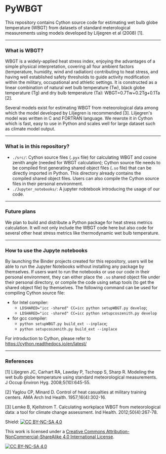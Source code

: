 # PyWBGT

This repository contains Cython source code for estimating wet bulb globe temperature (WBGT) from datasets of standard meterological measurements using models developed by Liljegren et al (2008) [1].  

****
### What is WBGT?
WBGT is a widely-applied heat stress index, enjoying the advantages of a simple physical interpretation, covering all four ambient factors (temperature, humidity, wind and radiation) contributing to heat stress, and having well established safety thresholds to guide activity modification within the military, occupational and athletic settings. It is constructed as a linear combination of natural wet bulb temperature (Tw), black globe temperature (Tg) and dry bulb temperature (Ta): WBGT=0.7Tw+0.2Tg+0.1Ta [2].

Several models exist for estimating WBGT from meteorological data among which the model developed by Liljegren is recommended [3]. Liljegren's model was written in C and FORTRAN language. We rewrote it in Cython which is fast, easy to use in Python and scales well for large dataset such as climate model output.

****
### What is in this repository?
- `./src/`: Cython source files (```.pyx``` file) for calculating WBGT and cosine zenith angle (needed for WBGT calculation); Cython source file needs to be compiled first generating shared object files (```.so``` file) that can be directly imported in Python. This directory already contains the compiled shared object files. Users can also compile the Cython source files in their personal environment.
- `./Jupyter_notebooks/`: A jupyter nobtebook introducing the usage of our code.

****
### Future plans
We plan to build and distribute a Python package for heat stress metrics calculation. It will not only include the WBGT code here but also code for several other heat stress metrics like thermodynamic wet bulb temperature.

****
### How to use the Jupyte notebooks
By launching the Binder projects created for this repository, users will be able to run the Jupyter Notebooks without installing any package by themselves. 
If users want to run the notebooks or use our code in their personal environment, they can either place the ```.so``` shared object file under their personal directory, or compile the code using setup tools (to get the shared object file) by themselves. The following command can be used for compiling Cython source file:
- for Intel compiler: 
  - `LDSHARED="icc -shared" CC=icc python setupWBGT.py develop`; 
  - `LDSHARED="icc -shared" CC=icc python setupcoszenith.py develop`
- for gcc compiler: 
  - `python setupWBGT.py build_ext --inplace`; 
  - `python setupcoszenith.py build_ext --inplace`
  
For introduction to Cython, please refer to https://cython.readthedocs.io/en/latest/

****
### References

[1] Liljegren JC, Carhart RA, Lawday P, Tschopp S, Sharp R. Modeling the wet bulb globe temperature using standard meteorological measurements. J Occup Environ Hyg. 2008;5(10):645-55. 

[2] Yaglou CP, Minard D. Control of heat casualties at military training centers. AMA Arch Ind Health. 1957;16(4):302-16. 

[3] Lemke B, Kjellstrom T. Calculating workplace WBGT from meteorological data: a tool for climate change assessment. Ind Health. 2012;50(4):267-78. 

Shield: [![CC BY-NC-SA 4.0][cc-by-nc-sa-shield]][cc-by-nc-sa]

This work is licensed under a
[Creative Commons Attribution-NonCommercial-ShareAlike 4.0 International License][cc-by-nc-sa].

[![CC BY-NC-SA 4.0][cc-by-nc-sa-image]][cc-by-nc-sa]

[cc-by-nc-sa]: http://creativecommons.org/licenses/by-nc-sa/4.0/
[cc-by-nc-sa-image]: https://licensebuttons.net/l/by-nc-sa/4.0/88x31.png
[cc-by-nc-sa-shield]: https://img.shields.io/badge/License-CC%20BY--NC--SA%204.0-lightgrey.svg
